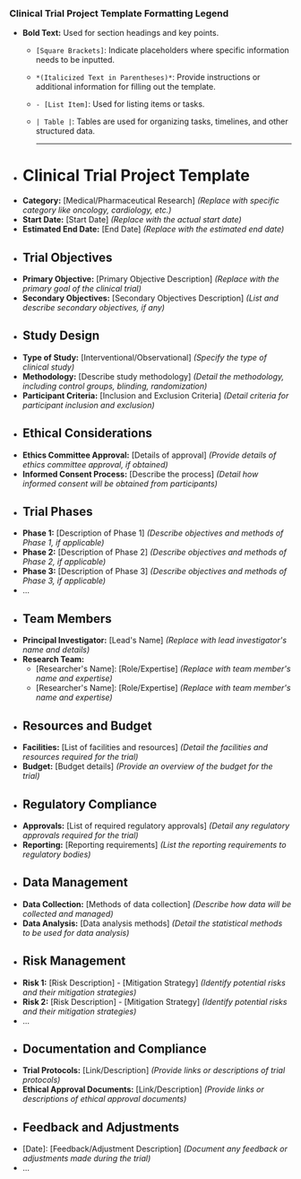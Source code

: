 ### Clinical Trial Project Template Formatting Legend
- **Bold Text:** Used for section headings and key points.
	- `[Square Brackets]`: Indicate placeholders where specific information needs to be inputted.
	- `*(Italicized Text in Parentheses)*`: Provide instructions or additional information for filling out the template.
	- `- [List Item]`: Used for listing items or tasks.
	- `| Table |`: Tables are used for organizing tasks, timelines, and other structured data.
	  
	  ---
- # Clinical Trial Project Template
- **Category:** [Medical/Pharmaceutical Research] *(Replace with specific category like oncology, cardiology, etc.)*
- **Start Date:** [Start Date] *(Replace with the actual start date)*
- **Estimated End Date:** [End Date] *(Replace with the estimated end date)*
- ## Trial Objectives
- **Primary Objective:** [Primary Objective Description] *(Replace with the primary goal of the clinical trial)*
- **Secondary Objectives:** [Secondary Objectives Description] *(List and describe secondary objectives, if any)*
- ## Study Design
- **Type of Study:** [Interventional/Observational] *(Specify the type of clinical study)*
- **Methodology:** [Describe study methodology] *(Detail the methodology, including control groups, blinding, randomization)*
- **Participant Criteria:** [Inclusion and Exclusion Criteria] *(Detail criteria for participant inclusion and exclusion)*
- ## Ethical Considerations
- **Ethics Committee Approval:** [Details of approval] *(Provide details of ethics committee approval, if obtained)*
- **Informed Consent Process:** [Describe the process] *(Detail how informed consent will be obtained from participants)*
- ## Trial Phases
- **Phase 1:** [Description of Phase 1] *(Describe objectives and methods of Phase 1, if applicable)*
- **Phase 2:** [Description of Phase 2] *(Describe objectives and methods of Phase 2, if applicable)*
- **Phase 3:** [Description of Phase 3] *(Describe objectives and methods of Phase 3, if applicable)*
- ...
- ## Team Members
- **Principal Investigator:** [Lead's Name] *(Replace with lead investigator's name and details)*
- **Research Team:**
	- [Researcher's Name]: [Role/Expertise] *(Replace with team member's name and expertise)*
	- [Researcher's Name]: [Role/Expertise] *(Replace with team member's name and expertise)*
- ## Resources and Budget
- **Facilities:** [List of facilities and resources] *(Detail the facilities and resources required for the trial)*
- **Budget:** [Budget details] *(Provide an overview of the budget for the trial)*
- ## Regulatory Compliance
- **Approvals:** [List of required regulatory approvals] *(Detail any regulatory approvals required for the trial)*
- **Reporting:** [Reporting requirements] *(List the reporting requirements to regulatory bodies)*
- ## Data Management
- **Data Collection:** [Methods of data collection] *(Describe how data will be collected and managed)*
- **Data Analysis:** [Data analysis methods] *(Detail the statistical methods to be used for data analysis)*
- ## Risk Management
- **Risk 1:** [Risk Description] - [Mitigation Strategy] *(Identify potential risks and their mitigation strategies)*
- **Risk 2:** [Risk Description] - [Mitigation Strategy] *(Identify potential risks and their mitigation strategies)*
- ...
- ## Documentation and Compliance
- **Trial Protocols:** [Link/Description] *(Provide links or descriptions of trial protocols)*
- **Ethical Approval Documents:** [Link/Description] *(Provide links or descriptions of ethical approval documents)*
- ## Feedback and Adjustments
- [Date]: [Feedback/Adjustment Description] *(Document any feedback or adjustments made during the trial)*
- ...